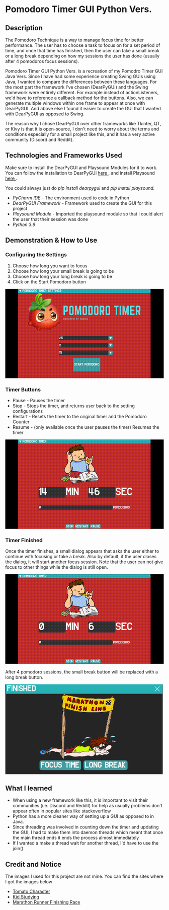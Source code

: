 <!--Title-->
<h1> Pomodoro Timer GUI Python Vers. </h1>

<!--Description-->
<h2> Description </h2>
  <!--Describe the project (what is a pomodoro timer?)-->
  <p> The Pomodoro Technique is a way to manage focus time for better performance. The user has to choose a task to focus on for a set period of time, and           once that time has finished, then the user can take a small break or a long break depending on how my sessions the user has done (usually after 4 pomodoros focus                 sessions).</p>
  
  <!--Explain why you made it-->
  <p> Pomodoro Timer GUI Python Vers. is a recreation of my Pomodro Timer GUI Java Vers. Since I have had some experience creating Swing GUIs using Java, I wanted to compare
      the differences between these languages. For the most part the framework I've chosen (DearPyGUI) and the Swing framework were entirely different. For example instead
      of actionListeners, we'd have to reference a callback method for the buttons. Also, we can generate multiple windows within one frame to appear at once with DearPyGUI.           And above else I found it easier to create the GUI that I wanted with DearPyGUI as opposed to Swing. </p> 
      
  <p> The reason why I chose DearPyGUI over other frameworks like Tkinter, QT, or Kivy is that it is open-source, I don't need to worry about the terms and conditions especially       for a small project like this, and it has a very active community (Discord and Reddit). </p>
      
<!--Technologies and Frameworks Used-->
<h2> Technologies and Frameworks Used </h2>
  <p> Make sure to install the DearPyGUI and Playsound Modules for it to work. You can follow the installation to DearPyGUI <a href="https://github.com/hoffstadt/DearPyGui">           here </a>, and install Playsound <a href="https://pypi.org/project/playsound/"> here </a>.</p> 
  <p> You could always just do <i> pip install dearpygui </i> and <i> pip install playsound. </i> </p>
  
  <ul>
    <li> <i> PyCharm IDE </i> - The environment used to code in Python </li>
    <li> <i> DearPyGUI Framework </i> - Framework used to create the GUI for this project </li>
    <li> <i> Playsound Module </i> - Imported the playsound module so that I could alert the user that their session was done </li>
    <li> <i> Python 3.9 </i> </li>
  </ul>

<!--Demonstration + How to Use-->
<h2> Demonstration & How to Use </h2>
  <!--Configuring the settings-->
  <h3> Configuring the Settings </h3>
    <ol> 
      <li> Choose how long you want to focus </li>
      <li> Choose how long your small break is going to be </li>
      <li> Choose how long your long break is going to be </li>
      <li> Click on the Start Pomodoro button </li>
    </ol>
    <img src="https://github.com/gnikkoch96/Python-Pomodoro-Timer-GUI/blob/master/resources/read_me%20stuff/Settings%20to%20Timer.gif"/>
  
  <!--Functional Buttons-->
  <h3> Timer Buttons </h3>
    <ul>
      <li> Pause - Pauses the timer </li>
      <li> Stop - Stops the timer, and returns user back to the setting configurations </li>
      <li> Restart - Resets the timer to the original timer and the Pomodoro Counter </li>
      <li> Resume - (only available once the user pauses the timer) Resumes the timer </li>
    </ul>
    <img src="https://github.com/gnikkoch96/Python-Pomodoro-Timer-GUI/blob/master/resources/read_me%20stuff/Functional%20Buttons.gif"/>

  <!--Finished-->
  <h3> Timer Finished </h3>
  <p> Once the timer finishes, a small dialog appears that asks the user either to continue with focusing or take a break. Also by default, if the user closes the dialog, it 
      will start another focus session. Note that the user can not give focus to other things while the dialog is still open. </p>
  <img src="https://github.com/gnikkoch96/Python-Pomodoro-Timer-GUI/blob/master/resources/read_me%20stuff/Timer%20Finish.gif"/>
  
  <!--What happens after 4 sessions-->
  <p> After 4 pomodoro sessions, the small break button will be replaced with a long break button. </p>
  <img src="https://github.com/gnikkoch96/Python-Pomodoro-Timer-GUI/blob/master/resources/read_me%20stuff/Long%20Break%20Display.png"/>
  
<!--What I learned-->
<h2> What I learned </h2> 
  <ul>
    <li> When using a new framework like this, it is important to visit their communities (i.e. Discord and Reddit) for help as usually problems don't appear often in popular            sites like stackoverflow </li>
    <li> Python has a more cleaner way of setting up a GUI as opposed to in Java. </li>
    <li> Since threading was involved in counting down the timer and updating the GUI, I had to make them into daemon threads which meant that once the main thread ends it                ends the process almost immediately </li> 
    <li> If I wanted a make a thread wait for another thread, I'd have to use the join() </li> 
  </ul>

<h2> Credit and Notice </h2>
<p> The images I used for this project are not mine. You can find the sites where I got the images below </p>
<ul>
  <li> <a href="https://opengameart.org/content/little-tomato"> Tomato Character </a> </li>
  <li> <a href="https://cliparts.zone/clipart/585233"> Kid Studying </a> </li>
  <li> <a href="https://lh3.googleusercontent.com/proxy/nAzHFtxsck04b8cHE6bKLNxLwbhHRjetcP4o48rZj3dmunBCrl842cz3RKILtNaPUS1lgM7JcW3lJRl9VkGRNB3Y6k98U9RDzUSng7LnSo8AUZSWDkKpvFK8IAyvIFZMNe9MQnxNgIzc3TI"> Marathon Runner Finishing Race </a> </li>
</ul>

